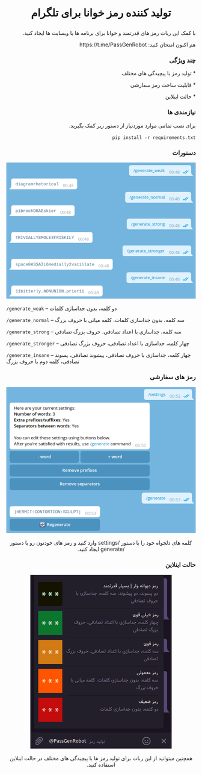 # <p align="center">  تولید کننده رمز خوانا برای تلگرام #
<p align="right" dir="rtl"> با کمک این ربات رمز های قدرتمند و خوانا برای برنامه ها یا وبسایت ها ایجاد کنید.
<p align="right" dir="rtl"> هم اکنون امتحان کنید: https://t.me/PassGenRobot

### <p align="right">  چند ویژگی ###

<p align="right" dir="rtl"> * تولید رمز با پیچیدگی های مختلف
<p align="right" dir="rtl"> * قابلیت ساخت رمز سفارشی
<p align="right" dir="rtl"> * حالت اینلاین 

### <p align="right"> نیازمندی ها ###
<p align="right" dir="rtl"> برای نصب تمامی موارد موردنیاز از دستور زیر کمک بگیرید.
<p align="right" dir="rtl"> <code>pip install -r requirements.txt</code>

### <p align="right" dir="rtl"> دستورات ###

<p align="center"> <img src="img/readme_presets.png" alt="دستورات درون ربات">

`/generate_weak` – دو کلمه، بدون جداسازی کلمات

`/generate_normal` – سه کلمه، بدون جداسازی کلمات، کلمه میانی با حروف بزرگ

`/generate_strong` – سه کلمه، جداسازی با اعداد تصادفی، حروف بزرگ تصادفی 

`/generate_stronger` – چهار کلمه، جداسازی با اعداد تصادفی، حروف بزرگ تصادفی

`/generate_insane` – چهار کلمه، جداسازی با حروف تصادفی، پیشوند تصادفی، پسوند تصادفی، کلمه دوم با حروف بزرگ

### <p align="right"> رمز های سفارشی ###

<p align="center"> <img src="img/readme_settings.png" alt="تنظیمات رمز سفارشی درون ربات">

<p align="center" dir="rtl"> کلمه های دلخواه خود را با دستور /settings وارد کنید و رمز های خودتون رو با دستور /generate ایجاد کنید.

### <p align="right"> حالت اینلاین ###

<p align="center"> <img src="img/readme_inline.png" alt="حالت اینلاین ربات">

<p align="center" dir="rtl"> همچنین میتوانید از این ربات برای تولید رمز ها با پیچیدگی های مختلف در حالت اینلاین استفاده کنید.
